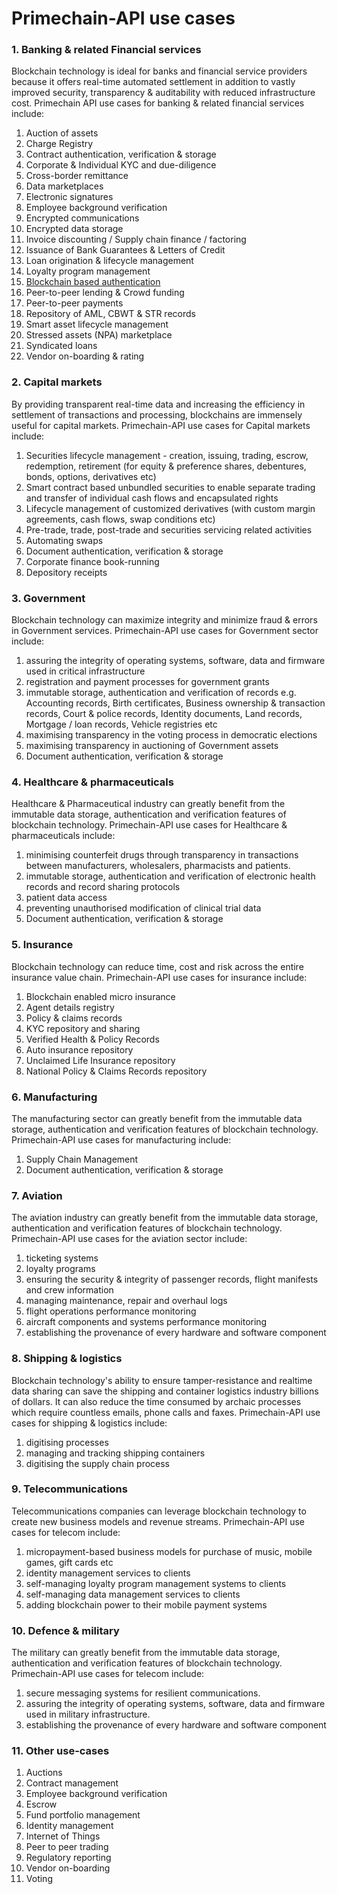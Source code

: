 # Primechain-API use cases

### 1. Banking & related Financial services
Blockchain technology is ideal for banks and financial service providers because it offers real-time automated settlement in addition to vastly improved security, transparency & auditability with reduced infrastructure cost. Primechain API use cases for banking & related financial services include:

1.	Auction of assets
2.	Charge Registry
3.	Contract authentication, verification & storage
4.	Corporate & Individual KYC and due-diligence
5.	Cross-border remittance
6.	Data marketplaces
7.	Electronic signatures
8.	Employee background verification
9.	Encrypted communications
10.	Encrypted data storage
11.	Invoice discounting / Supply chain finance / factoring
12.	Issuance of Bank Guarantees & Letters of Credit 
13.	Loan origination & lifecycle management
14.	Loyalty program management
15.	[Blockchain based authentication](https://github.com/Primechain/primechain-api-docs/blob/master/docs/Authentication.MD)
16.	Peer-to-peer lending & Crowd funding 
17.	Peer-to-peer payments
18.	Repository of AML, CBWT & STR records 
19.	Smart asset lifecycle management
20.	Stressed assets (NPA) marketplace
21.	Syndicated loans
22.	Vendor on-boarding & rating


### 2. Capital markets
By providing transparent real-time data and increasing the efficiency in settlement of transactions and processing, blockchains are immensely useful for capital markets. Primechain-API use cases for Capital markets include:

1. Securities lifecycle management - creation, issuing, trading, escrow, redemption, retirement (for equity & preference shares, debentures, bonds, options, derivatives etc)
2. Smart contract based unbundled securities to enable separate trading and transfer of individual cash flows and encapsulated rights
3. Lifecycle management of customized derivatives (with custom margin agreements, cash flows, swap conditions etc)
4. Pre-trade, trade, post-trade and securities servicing related activities
5. Automating swaps
6. Document authentication, verification & storage
7. Corporate finance book-running
8. Depository receipts
 

### 3. Government
Blockchain technology can maximize integrity and minimize fraud & errors in Government services. Primechain-API use cases for Government sector include:

1. assuring the integrity of operating systems, software, data and firmware used in critical infrastructure
2. registration and payment processes for government grants
3. immutable storage, authentication and verification of records e.g. Accounting records, Birth certificates, Business ownership & transaction records, Court & police records, Identity documents, Land records, Mortgage / loan records, Vehicle registries etc
4. maximising transparency in the voting process in democratic elections
5. maximising transparency in auctioning of Government assets
6. Document authentication, verification & storage
 

### 4. Healthcare & pharmaceuticals
Healthcare & Pharmaceutical industry can greatly benefit from the immutable data storage, authentication and verification features of blockchain technology. Primechain-API use cases for Healthcare & pharmaceuticals include:

1. minimising counterfeit drugs through transparency in transactions between manufacturers, wholesalers, pharmacists and patients.
2. immutable storage, authentication and verification of electronic health records and record sharing protocols
3. patient data access
4. preventing unauthorised modification of clinical trial data
5. Document authentication, verification & storage
 

### 5. Insurance
Blockchain technology can reduce time, cost and risk across the entire insurance value chain. Primechain-API use cases for insurance include:

1. Blockchain enabled micro insurance
2. Agent details registry
3. Policy & claims records
4. KYC repository and sharing
5. Verified Health & Policy Records
6. Auto insurance repository
7. Unclaimed Life Insurance repository
8. National Policy & Claims Records repository
 

### 6. Manufacturing
The manufacturing sector can greatly benefit from the immutable data storage, authentication and verification features of blockchain technology. Primechain-API use cases for manufacturing include:

1. Supply Chain Management
2. Document authentication, verification & storage
 

### 7. Aviation
The aviation industry can greatly benefit from the immutable data storage, authentication and verification features of blockchain technology. Primechain-API use cases for the aviation sector include:

1. ticketing systems
2. loyalty programs
3. ensuring the security & integrity of passenger records, flight manifests and crew information
4. managing maintenance, repair and overhaul logs
5. flight operations performance monitoring
6. aircraft components and systems performance monitoring
7. establishing the provenance of every hardware and software component

### 8. Shipping & logistics
Blockchain technology's ability to ensure tamper-resistance and realtime data sharing can save the shipping and container logistics industry billions of dollars. It can also reduce the time consumed by archaic processes which require countless emails, phone calls and faxes. Primechain-API use cases for shipping & logistics include:

1. digitising processes
2. managing and tracking shipping containers
3. digitising the supply chain process
 
### 9. Telecommunications
Telecommunications companies can leverage blockchain technology to create new business models and revenue streams. Primechain-API use cases for telecom include:

1. micropayment-based business models for purchase of music, mobile games, gift cards etc
2. identity management services to clients
3. self-managing loyalty program management systems to clients
4. self-managing data management services to clients
5. adding blockchain power to their mobile payment systems
 

### 10. Defence & military
The military can greatly benefit from the immutable data storage, authentication and verification features of blockchain technology. Primechain-API use cases for telecom include:

1. secure messaging systems for resilient communications.
2. assuring the integrity of operating systems, software, data and firmware used in military infrastructure.
3. establishing the provenance of every hardware and software component
 

### 11. Other use-cases
1. Auctions
2. Contract management
3. Employee background verification
4. Escrow
5. Fund portfolio management
6. Identity management
7. Internet of Things
8. Peer to peer trading
9. Regulatory reporting
10. Vendor on-boarding
11. Voting
